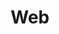 ---
layout: tag-list
type: tag
title: Web
slug: Web
category: Tag
sidebar: false
description: >
    Es una portal​ o cibersitio es una colección de páginas web relacionadas y comunes a un dominio de internet o subdominio .
---